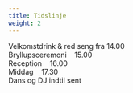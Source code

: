 ```yaml
---
title: Tidslinje
weight: 2
---
```


Velkomstdrink & red seng fra 14.00\
Bryllupsceremoni&nbsp;&nbsp;&nbsp;&nbsp;15.00\
Reception&nbsp;&nbsp;&nbsp;&nbsp;16.00\
Middag&nbsp;&nbsp;&nbsp;&nbsp;17.30\
Dans og DJ indtil sent
